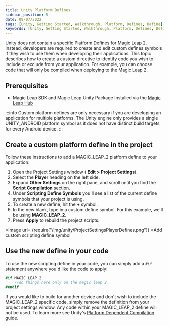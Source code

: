 ```yaml
---
title: Unity Platform Defines
sidebar_position: 5
date: 09/07/2022
tags: [Unity, Getting Started, Walkthrough, Platform, Defines, Define]
keywords: [Unity, Getting Started, Walkthrough, Platform, Defines, Define]
---
```


Unity does not contain a specific Platform Defines for Magic Leap 2. Instead, developers are required to create and edit custom defines symbols if they wish to use them when developing their applications. This topic describes how to create a custom directive to identify code you wish to include or exclude from your application. For example, you can choose code that will only be compiled when deploying to the Magic Leap 2.

## Prerequisites

- Magic Leap SDK and Magic Leap Unity Package Installed via the [Magic Leap Hub](/versioned_docs/version-14-Jun-2023/guides/getting-started/install-the-tools.md)

:::info
Custom platform defines are only necessary if you are developing an application for multiple platforms. The Unity engine only provides a single UNITY_ANDROID platform symbol as it does not have distinct build targets for every Android device.
:::

## Create a custom platform define in the project

Follow these instructions to add a MAGIC_LEAP_2 platform define to your application:

1. Open the Project Settings window ( **Edit > Project Settings**).
2. Select the **Player** heading on the left side.
3. Expand **Other Settings** on the right pane, and scroll until you find the **Script Compilation** section.
4. Under **Scripting Define Symbols** you'll see a list of the current define symbols that your project is using.
5. To create a new define, hit the **+** symbol.
6. In the new blank, type in a custom define symbol. For this example, we'll be using **MAGIC_LEAP_2**.
7. Press **Apply** to rebuild the project scripts.

<Image url= {require("/img/unity/ProjectSettingsPlayerDefines.png")} >Add custom scripting define symbol</Image>

## Use the new define in your code

To use the new scripting define in your code, you can simply add a `#if` statement anywhere you'd like the code to apply:

```csharp
#if MAGIC_LEAP_2
    //do things here only on the magic leap 2
#endif 
```

If you would like to build for another device and don't wish to include the MAGIC_LEAP_2 specific code, simply remove the definition from your project settings window. Any code within your MAGIC_LEAP_2 define will not be used. To learn more see Unity's [Platform Dependent Compilation](https://docs.unity3d.com/Manual/PlatformDependentCompilation.html) guide.

